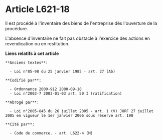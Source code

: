 # Article L621-18

Il est procédé à l'inventaire des biens de l'entreprise dès l'ouverture de la procédure.

L'absence d'inventaire ne fait pas obstacle à l'exercice des actions en revendication ou en restitution.

**Liens relatifs à cet article**

	**Anciens textes**:

	  - Loi n°85-98 du 25 janvier 1985 - art. 27 (Ab)

	**Codifié par**:

	  - Ordonnance 2000-912 2000-09-18
	  - Loi n°2003-7 2003-01-03 art. 50 I (ratification)

	**Abrogé par**:

	  - Loi n°2005-845 du 26 juillet 2005 - art. 1 (V) JORF 27 juillet 2005 en vigueur le 1er janvier 2006 sous réserve art. 190

	**Cité par**:

	  - Code de commerce. - art. L622-4 (M)
